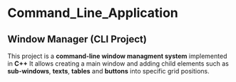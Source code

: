 # Command_Line_Application

## Window Manager (CLI Project)

This project is a **command-line window managment system** implemented in **C++**
It allows creating a main window and adding child elements such as **sub-windows**, **texts**, **tables** and **buttons** into specific grid positions.
